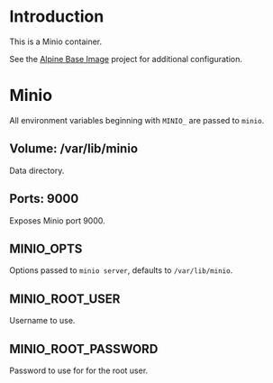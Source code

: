 # Introduction

This is a Minio container.

See the [Alpine Base Image](https://gitlab.iitsp.com/allworldit/docker/alpine) project for additional configuration.

# Minio

All environment variables beginning with `MINIO_` are passed to `minio`.

## Volume: /var/lib/minio

Data directory.

## Ports: 9000

Exposes Minio port 9000.

## MINIO_OPTS

Options passed to `minio server`, defaults to `/var/lib/minio`.

## MINIO_ROOT_USER

Username to use.

## MINIO_ROOT_PASSWORD

Password to use for for the root user.


